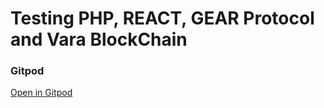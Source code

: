 # Testing PHP, REACT, GEAR Protocol and Vara BlockChain

### Gitpod
<a href="https://gitpod.io/#https://github.com/StayGoldCrypto/TREAL/P2/test/" target="_blank">Open in Gitpod</a>
